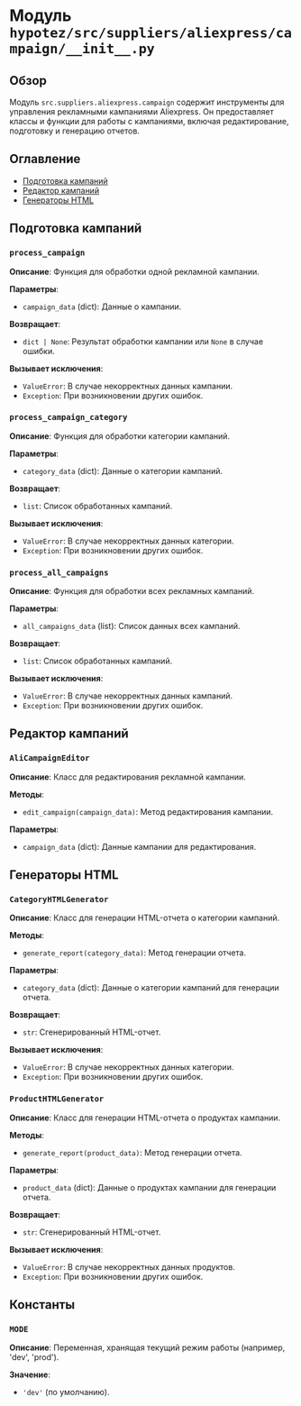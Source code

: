 # Модуль `hypotez/src/suppliers/aliexpress/campaign/__init__.py`

## Обзор

Модуль `src.suppliers.aliexpress.campaign` содержит инструменты для управления рекламными кампаниями Aliexpress. Он предоставляет классы и функции для работы с кампаниями, включая редактирование, подготовку и генерацию отчетов.

## Оглавление

* [Подготовка кампаний](#подготовка-кампаний)
* [Редактор кампаний](#редактор-кампаний)
* [Генераторы HTML](#генераторы-html)


## Подготовка кампаний

### `process_campaign`

**Описание**: Функция для обработки одной рекламной кампании.

**Параметры**:

* `campaign_data` (dict): Данные о кампании.

**Возвращает**:

* `dict | None`: Результат обработки кампании или `None` в случае ошибки.

**Вызывает исключения**:

* `ValueError`: В случае некорректных данных кампании.
* `Exception`: При возникновении других ошибок.


### `process_campaign_category`

**Описание**: Функция для обработки категории кампаний.

**Параметры**:

* `category_data` (dict): Данные о категории кампаний.

**Возвращает**:

* `list`: Список обработанных кампаний.

**Вызывает исключения**:

* `ValueError`: В случае некорректных данных категории.
* `Exception`: При возникновении других ошибок.


### `process_all_campaigns`

**Описание**: Функция для обработки всех рекламных кампаний.

**Параметры**:

* `all_campaigns_data` (list): Список данных всех кампаний.

**Возвращает**:

* `list`: Список обработанных кампаний.

**Вызывает исключения**:

* `ValueError`: В случае некорректных данных кампаний.
* `Exception`: При возникновении других ошибок.


## Редактор кампаний

### `AliCampaignEditor`

**Описание**: Класс для редактирования рекламной кампании.

**Методы**:

* `edit_campaign(campaign_data)`: Метод редактирования кампании.

**Параметры**:

* `campaign_data` (dict): Данные кампании для редактирования.


## Генераторы HTML

### `CategoryHTMLGenerator`

**Описание**: Класс для генерации HTML-отчета о категории кампаний.

**Методы**:

* `generate_report(category_data)`: Метод генерации отчета.

**Параметры**:

* `category_data` (dict): Данные о категории кампаний для генерации отчета.

**Возвращает**:

* `str`: Сгенерированный HTML-отчет.

**Вызывает исключения**:

* `ValueError`: В случае некорректных данных категории.
* `Exception`: При возникновении других ошибок.


### `ProductHTMLGenerator`

**Описание**: Класс для генерации HTML-отчета о продуктах кампании.

**Методы**:

* `generate_report(product_data)`: Метод генерации отчета.

**Параметры**:

* `product_data` (dict): Данные о продуктах кампании для генерации отчета.

**Возвращает**:

* `str`: Сгенерированный HTML-отчет.

**Вызывает исключения**:

* `ValueError`: В случае некорректных данных продуктов.
* `Exception`: При возникновении других ошибок.


## Константы

### `MODE`

**Описание**: Переменная, хранящая текущий режим работы (например, 'dev', 'prod').

**Значение**:

* `'dev'` (по умолчанию).